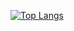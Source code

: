 [![Top Langs](https://github-readme-stats.vercel.app/api/top-langs/?username=YoshikawaMei&layout=compact&theme=radical
)](https://github.com/anuraghazra/github-readme-stats)
